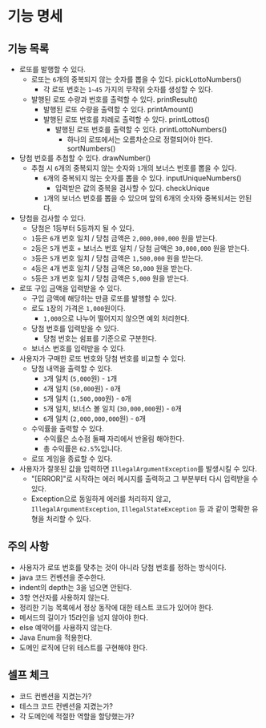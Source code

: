 # 기능 명세
## 기능 목록
- 로또를 발행할 수 있다.
    - 로또는 `6`개의 중복되지 않는 숫자를 뽑을 수 있다. pickLottoNumbers()
        - 각 로또 번호는 `1~45` 가지의 무작위 숫자를 생성할 수 있다.
    - 발행된 로또 수량과 번호를 출력할 수 있다. printResult()
        - 발행된 로또 수량을 출력할 수 있다. printAmount()
        - 발행된 로또 번호를 차례로 출력할 수 있다. printLottos()
            - 발행된 로또 번호를 출력할 수 있다. printLottoNumbers()
                - 하나의 로또에서는 오름차순으로 정렬되어야 한다. sortNumbers()
- 당첨 번호를 추첨할 수 있다. drawNumber()
    - 추첨 시 `6`개의 중복되지 않는 숫자와 `1`개의 보너스 번호를 뽑을 수 있다.
        - `6`개의 중복되지 않는 숫자를 뽑을 수 있다. inputUniqueNumbers()
            - 입력받은 값의 중복을 검사할 수 있다. checkUnique
        - `1`개의 보너스 번호를 뽑을 수 있으며 앞의 6개의 숫자와 중복되서는 안된다.
- 당첨을 검사할 수 있다.
    - 당첨은 1등부터 5등까지 될 수 있다.
    - `1`등은 `6`개 번호 일치 / 당첨 금액은 `2,000,000,000` 원을 받는다.
    - `2`등은 `5`개 번호 + 보너스 번호 일치 / 당첨 금액은 `30,000,000` 원을 받는다.
    - `3`등은 `5`개 번호 일치 / 당첨 금액은 `1,500,000` 원을 받는다.
    - `4`등은 `4`개 번호 일치 / 당첨 금액은 `50,000` 원을 받는다.
    - `5`등은 `3`개 번호 일치 / 당첨 금액은 `5,000` 원을 받는다.
- 로또 구입 금액을 입력받을 수 있다.
    - 구입 금액에 해당하는 만큼 로또를 발행할 수 있다.
    - 로도 `1`장의 가격은 `1,000`원이다.
        - `1,000`으로 나누어 떨어지지 않으면 예외 처리한다.
    - 당첨 번호를 입력받을 수 있다.
        - 당첨 번호는 쉼표를 기준으로 구분한다.
    - 보너스 번호를 입력받을 수 있다.
- 사용자가 구매한 로또 번호와 당첨 번호를 비교할 수 있다.
    - 당첨 내역을 출력할 수 있다.
        - `3`개 일치 (`5,000`원) - `1`개
        - `4`개 일치 (`50,000`원) - `0`개
        - `5`개 일치 (`1,500,000`원) - `0`개
        - `5`개 일치, 보너스 볼 일치 (`30,000,000`원) - `0`개
        - `6`개 일치 (`2,000,000,000`원) - `0`개
    - 수익률을 출력할 수 있다.
        - 수익률은 소수점 둘째 자리에서 반올림 해야한다.
        - 총 수익률은 `62.5`%입니다.
    - 로또 게임을 종료할 수 있다.
- 사용자가 잘못된 값을 입력하면 `IllegalArgumentException`를 발생시킬 수 있다.
    - "[ERROR]"로 시작하는 에러 메시지를 출력하고 그 부분부터 다시 입력받을 수 있다.
    - Exception으로 동일하게 에러를 처리하지 않고, `IllegalArgumentException`, `IllegalStateException` 등 과 같이 명확한 유형을 처리할 수 있다.

## 주의 사항
- 사용자가 로또 번호를 맞추는 것이 아니라 당첨 번호를 정하는 방식이다.
- java 코드 컨벤션을 준수한다.
- indent의 depth는 3을 넘으면 안된다.
- 3항 연산자를 사용하지 않는다.
- 정리한 기능 목록에서 정상 동작에 대한 테스트 코드가 있어야 한다.
- 메서드의 길이가 15라인을 넘지 않아야 한다.
- else 예약어를 사용하지 않는다.
- Java Enum을 적용한다.
- 도메인 로직에 단위 테스트를 구현해야 한다.

## 셀프 체크
- 코드 컨벤션을 지켰는가?
- 테스크 코드 컨벤션을 지켰는가?
- 각 도메인에 적절한 역할을 할당했는가?